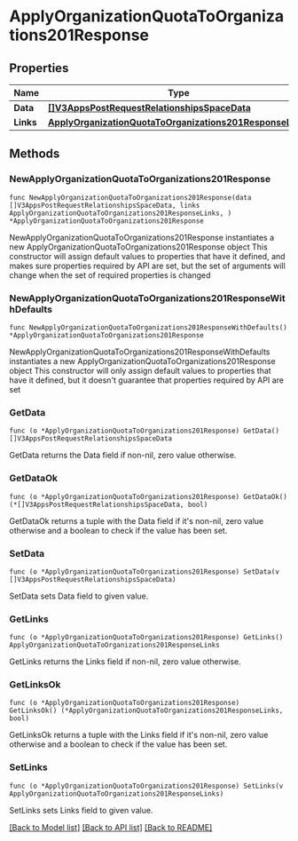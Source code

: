 # ApplyOrganizationQuotaToOrganizations201Response

## Properties

Name | Type | Description | Notes
------------ | ------------- | ------------- | -------------
**Data** | [**[]V3AppsPostRequestRelationshipsSpaceData**](V3AppsPostRequestRelationshipsSpaceData.md) |  | 
**Links** | [**ApplyOrganizationQuotaToOrganizations201ResponseLinks**](ApplyOrganizationQuotaToOrganizations201ResponseLinks.md) |  | 

## Methods

### NewApplyOrganizationQuotaToOrganizations201Response

`func NewApplyOrganizationQuotaToOrganizations201Response(data []V3AppsPostRequestRelationshipsSpaceData, links ApplyOrganizationQuotaToOrganizations201ResponseLinks, ) *ApplyOrganizationQuotaToOrganizations201Response`

NewApplyOrganizationQuotaToOrganizations201Response instantiates a new ApplyOrganizationQuotaToOrganizations201Response object
This constructor will assign default values to properties that have it defined,
and makes sure properties required by API are set, but the set of arguments
will change when the set of required properties is changed

### NewApplyOrganizationQuotaToOrganizations201ResponseWithDefaults

`func NewApplyOrganizationQuotaToOrganizations201ResponseWithDefaults() *ApplyOrganizationQuotaToOrganizations201Response`

NewApplyOrganizationQuotaToOrganizations201ResponseWithDefaults instantiates a new ApplyOrganizationQuotaToOrganizations201Response object
This constructor will only assign default values to properties that have it defined,
but it doesn't guarantee that properties required by API are set

### GetData

`func (o *ApplyOrganizationQuotaToOrganizations201Response) GetData() []V3AppsPostRequestRelationshipsSpaceData`

GetData returns the Data field if non-nil, zero value otherwise.

### GetDataOk

`func (o *ApplyOrganizationQuotaToOrganizations201Response) GetDataOk() (*[]V3AppsPostRequestRelationshipsSpaceData, bool)`

GetDataOk returns a tuple with the Data field if it's non-nil, zero value otherwise
and a boolean to check if the value has been set.

### SetData

`func (o *ApplyOrganizationQuotaToOrganizations201Response) SetData(v []V3AppsPostRequestRelationshipsSpaceData)`

SetData sets Data field to given value.


### GetLinks

`func (o *ApplyOrganizationQuotaToOrganizations201Response) GetLinks() ApplyOrganizationQuotaToOrganizations201ResponseLinks`

GetLinks returns the Links field if non-nil, zero value otherwise.

### GetLinksOk

`func (o *ApplyOrganizationQuotaToOrganizations201Response) GetLinksOk() (*ApplyOrganizationQuotaToOrganizations201ResponseLinks, bool)`

GetLinksOk returns a tuple with the Links field if it's non-nil, zero value otherwise
and a boolean to check if the value has been set.

### SetLinks

`func (o *ApplyOrganizationQuotaToOrganizations201Response) SetLinks(v ApplyOrganizationQuotaToOrganizations201ResponseLinks)`

SetLinks sets Links field to given value.



[[Back to Model list]](../README.md#documentation-for-models) [[Back to API list]](../README.md#documentation-for-api-endpoints) [[Back to README]](../README.md)



